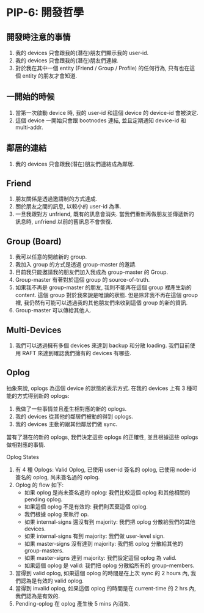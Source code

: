 PIP-6: 開發哲學
==========

開發時注意的事情
-----
1. 我的 devices 只會跟我的(潛在)朋友們顯示我的 user-id.
2. 我的 devices 只會跟我的(潛在)朋友們連線.
3. 對於我在其中一個 entity (Friend / Group / Profile) 的任何行為, 只有也在這個 entity 的朋友才會知道.

一開始的時候
-----

1. 當第一次啟動 device 時, 我的 user-id 和這個 device 的 device-id 會被決定.
2. 這個 device 一開始只會跟 bootnodes 連結, 並且定期通知 device-id 和 multi-addr.

鄰居的連結
-----

1. 我的 devices 只會跟我(潛在)朋友們連結成為鄰居.

Friend
-----

1. 朋友關係是透過邀請制的方式達成.
2. 關於朋友之間的訊息, 以較小的 user-id 為準.
3. 一旦我跟對方 unfriend, 既有的訊息會消失. 當我們重新再做朋友並傳遞新的訊息時, unfriend 以前的舊訊息不會恢復.

Group (Board)
-----

1. 我可以任意的開啟新的 group.
2. 我加入 group 的方式是透過 group-master 的邀請.
3. 目前我只能邀請我的朋友們加入我成為 group-master 的 Group.
4. Group-master 有著對於這個 group 的 source-of-truth.
5. 如果我不再是 group-master 的朋友, 我則不能再在這個 group 裡產生新的 content. 這個 group 對於我來說是唯讀的狀態. 但是除非我不再在這個 group 裡, 我仍然有可能可以透過我的其他朋友們來收到這個 group 的新的資訊.
6. Group-master 可以傳給其他人.

Multi-Devices
-----

1. 我們可以透過擁有多個 devices 來達到 backup 和分散 loading. 我們目前使用 RAFT 來達到確認我們擁有的 devices 有哪些.

Oplog
-----

抽象來說, oplogs 為這個 device 的狀態的表示方式. 在我的 devices 上有 3 種可能的方式得到新的 oplogs:
1. 我做了一些事情並且產生相對應的新的 oplogs.
2. 我的 devices 從其他的鄰居們被動的得到 oplogs.
3. 我的 devices 主動的跟其他鄰居們做 sync.

當有了潛在的新的 oplogs, 我們決定這些 oplogs 的正確性, 並且根據這些 oplogs 做相對應的事情.

Oplog States

1. 有 4 種 Oplogs: Valid Oplog, 已使用 user-id 簽名的 oplog, 已使用 node-id 簽名的 oplog, 尚未簽名過的 oplog.
2. Oplog 的 flow 如下:
    * 如果 oplog 是尚未簽名過的 oplog: 我們比較這個 oplog 和其他相關的 pending oplog.
    * 如果這個 oplog 不是有效的: 我們則丟棄這個 oplog.
    * 我們根據 oplog 來執行 op.
    * 如果 internal-signs 還沒有到 majority: 我們把 oplog 分散給我們的其他 devices.
    * 如果 internal-signs 有到 majority: 我們做 user-level sign.
    * 如果 master-signs 沒有達到 majority: 我們把 oplog 分散給其他的 group-masters.
    * 如果 master-signs 達到 majority: 我們設定這個 oplog 為 valid.
    * 如果這個 oplog 是 valid: 我們把 oplog 分散給所有的 group-members.
3. 當得到 valid oplog, 如果這個 oplog 的時間是在上次 sync 的 2 hours 內, 我們認為是有效的 valid oplog.
4. 當得到 invalid oplog, 如果這個 oplog 的時間是在 current-time 的 2 hrs 內, 我們認為是有效的.
5. Pending-oplog 在 oplog 產生後 5 mins 內消失.
